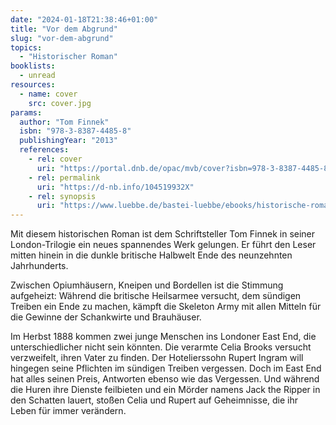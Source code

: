 ```yaml
---
date: "2024-01-18T21:38:46+01:00"
title: "Vor dem Abgrund"
slug: "vor-dem-abgrund"
topics:
  - "Historischer Roman"
booklists:
  - unread
resources:
  - name: cover
    src: cover.jpg
params:
  author: "Tom Finnek"
  isbn: "978-3-8387-4485-8"
  publishingYear: "2013"
  references:
    - rel: cover
      uri: "https://portal.dnb.de/opac/mvb/cover?isbn=978-3-8387-4485-8"
    - rel: permalink
      uri: "https://d-nb.info/104519932X"
    - rel: synopsis
      uri: "https://www.luebbe.de/bastei-luebbe/ebooks/historische-romane/vor-dem-abgrund/id_3241583"
---
```


Mit diesem historischen Roman ist dem Schriftsteller Tom Finnek in seiner 
London-Trilogie ein neues spannendes Werk gelungen. Er führt den Leser mitten 
hinein in die dunkle britische Halbwelt Ende des neunzehnten Jahrhunderts.

Zwischen Opiumhäusern, Kneipen und Bordellen ist die Stimmung aufgeheizt: 
Während die britische Heilsarmee versucht, dem sündigen Treiben ein Ende zu 
machen, kämpft die Skeleton Army mit allen Mitteln für die Gewinne der 
Schankwirte und Brauhäuser.

Im Herbst 1888 kommen zwei junge Menschen ins Londoner East End, die 
unterschiedlicher nicht sein könnten. Die verarmte Celia Brooks versucht 
verzweifelt, ihren Vater zu finden. Der Hotelierssohn Rupert Ingram will 
hingegen seine Pflichten im sündigen Treiben vergessen. Doch im East End hat 
alles seinen Preis, Antworten ebenso wie das Vergessen. Und während die Huren
ihre Dienste feilbieten und ein Mörder namens Jack the Ripper in den Schatten 
lauert, stoßen Celia und Rupert auf Geheimnisse, die ihr Leben für immer 
verändern.
            
